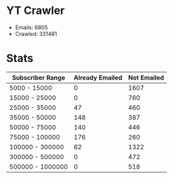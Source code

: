 # YT Crawler
- Emails: 6805
- Crawled: 331481

# Stats
| Subscriber Range  | Already Emailed | Not Emailed |
|-------|-------|-------|
| 5000 - 15000 | 0 | 1607 |
| 15000 - 25000 | 0 | 760 |
| 25000 - 35000 | 47 | 460 |
| 35000 - 50000 | 148 | 387 |
| 50000 - 75000 | 140 | 446 |
| 75000 - 100000 | 176 | 260 |
| 100000 - 300000 | 62 | 1322 |
| 300000 - 500000 | 0 | 472 |
| 500000 - 1000000 | 0 | 518 |

